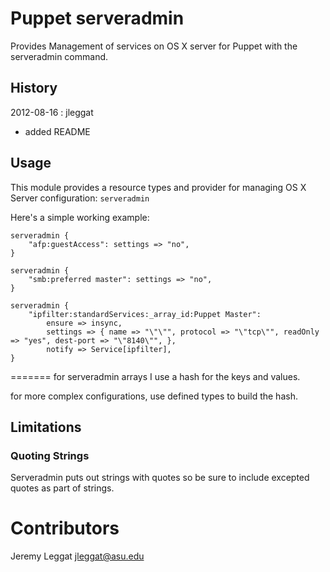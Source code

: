 Puppet serveradmin
=================

Provides Management of services on OS X server for Puppet with the serveradmin command.

History
-------
2012-08-16 : jleggat

  * added README

Usage
-----
This module provides a resource types and provider for managing OS X Server configuration:
`serveradmin`

Here's a simple working example:

	serveradmin {
		"afp:guestAccess": settings => "no",
	}

	serveradmin {
		"smb:preferred master": settings => "no",
	}

	serveradmin {
		"ipfilter:standardServices:_array_id:Puppet Master":
			ensure => insync,
			settings => { name => "\"\"", protocol => "\"tcp\"", readOnly => "yes", dest-port => "\"8140\"", },
			notify => Service[ipfilter],
	}

=======
for serveradmin arrays I use a hash for the keys and values.

for more complex configurations, use defined types to build the hash.

Limitations
-----------

### Quoting Strings

Serveradmin puts out strings with quotes so be sure to include excepted quotes as part of strings.


Contributors
=======
Jeremy Leggat <jleggat@asu.edu>
